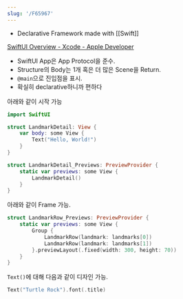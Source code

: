 ```yaml
---
slug: '/F65967'
---
```


- Declarative Framework made with [[Swift]]

[SwiftUI Overview - Xcode - Apple Developer](https://developer.apple.com/xcode/swiftui/)

- SwiftUI App은 App Protocol을 준수.
- Structure의 Body는 1개 혹은 더 많은 Scene을 Return.
- `@main`으로 진입점을 표시.
- 확실히 declarative하니까 편하다

아래와 같이 시작 가능

```swift
import SwiftUI

struct LandmarkDetail: View {
    var body: some View {
        Text("Hello, World!")
    }
}

struct LandmarkDetail_Previews: PreviewProvider {
    static var previews: some View {
        LandmarkDetail()
    }
}
```

아래와 같이 Frame 가능.

```swift
struct LandmarkRow_Previews: PreviewProvider {
    static var previews: some View {
        Group {
            LandmarkRow(landmark: landmarks[0])
            LandmarkRow(landmark: landmarks[1])
        }.previewLayout(.fixed(width: 300, height: 70))
    }
}
```

`Text()`에 대해 다음과 같이 디자인 가능.

```swift
Text("Turtle Rock").font(.title)
```
